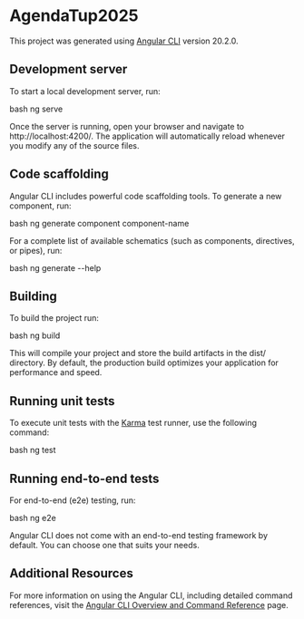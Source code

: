 # AgendaTup2025

This project was generated using [Angular CLI](https://github.com/angular/angular-cli) version 20.2.0.

## Development server

To start a local development server, run:

bash
ng serve


Once the server is running, open your browser and navigate to http://localhost:4200/. The application will automatically reload whenever you modify any of the source files.

## Code scaffolding

Angular CLI includes powerful code scaffolding tools. To generate a new component, run:

bash
ng generate component component-name


For a complete list of available schematics (such as components, directives, or pipes), run:

bash
ng generate --help


## Building

To build the project run:

bash
ng build


This will compile your project and store the build artifacts in the dist/ directory. By default, the production build optimizes your application for performance and speed.

## Running unit tests

To execute unit tests with the [Karma](https://karma-runner.github.io) test runner, use the following command:

bash
ng test


## Running end-to-end tests

For end-to-end (e2e) testing, run:

bash
ng e2e


Angular CLI does not come with an end-to-end testing framework by default. You can choose one that suits your needs.

## Additional Resources

For more information on using the Angular CLI, including detailed command references, visit the [Angular CLI Overview and Command Reference](https://angular.dev/tools/cli) page.